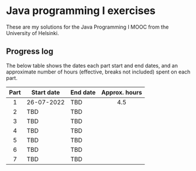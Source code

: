 # Java programming I exercises

These are my solutions for the Java Programming I MOOC from the University of
Helsinki.

## Progress log

The below table shows the dates each part start and end dates, and an 
approximate number of hours (effective, breaks not included) spent on each part.

| Part | Start date | End date | Approx. hours |
|:----:|------------|----------|:-------------:|
| 1    | 26-07-2022 |  TBD     | 4.5           |
| 2    | TBD        |  TBD     |               |
| 3    | TBD        |  TBD     |               |
| 4    | TBD        |  TBD     |               |
| 5    | TBD        |  TBD     |               |
| 6    | TBD        |  TBD     |               |
| 7    | TBD        |  TBD     |               |